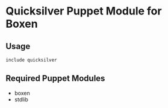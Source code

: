 # Quicksilver Puppet Module for Boxen

## Usage

```puppet
include quicksilver
```

## Required Puppet Modules

* boxen
* stdlib
